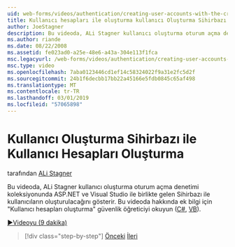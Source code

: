 ```yaml
---
uid: web-forms/videos/authentication/creating-user-accounts-with-the-create-user-wizard
title: Kullanıcı hesapları ile oluşturma kullanıcı Oluşturma Sihirbazı | Microsoft Docs
author: JoeStagner
description: Bu videoda, ALi Stagner kullanıcı oluşturma oturum açma denetimi koleksiyonunda ASP.NET ve Visual Studio ile birlikte gelen Sihirbazı ile kullanıcıların oluşturulacağını gösterir. F....
ms.author: riande
ms.date: 08/22/2008
ms.assetid: fe023ad0-a25e-48e6-a43a-304e113f1fca
msc.legacyurl: /web-forms/videos/authentication/creating-user-accounts-with-the-create-user-wizard
msc.type: video
ms.openlocfilehash: 7aba0123446cd1ef14c58324022f9a31e2fc5d2f
ms.sourcegitcommit: 24b1f6decbb17bb22a45166e5fdb0845c65af498
ms.translationtype: MT
ms.contentlocale: tr-TR
ms.lasthandoff: 03/01/2019
ms.locfileid: "57065898"
---
```

<a name="creating-user-accounts-with-the-create-user-wizard"></a>Kullanıcı Oluşturma Sihirbazı ile Kullanıcı Hesapları Oluşturma
====================
tarafından [ALi Stagner](https://github.com/JoeStagner)

Bu videoda, ALi Stagner kullanıcı oluşturma oturum açma denetimi koleksiyonunda ASP.NET ve Visual Studio ile birlikte gelen Sihirbazı ile kullanıcıların oluşturulacağını gösterir. Bu videoda hakkında ek bilgi için "Kullanıcı hesapları oluşturma" güvenlik öğreticiyi okuyun ([C#](../../overview/older-versions-security/membership/creating-user-accounts-cs.md), [VB](../../overview/older-versions-security/membership/creating-user-accounts-vb.md)).

[&#9654;Videoyu (9 dakika)](https://channel9.msdn.com/Blogs/ASP-NET-Site-Videos/creating-user-accounts-with-the-create-user-wizard)

> [!div class="step-by-step"]
> [Önceki](changing-membership-settings-in-the-default-membership-schema.md)
> [İleri](creating-user-accounts-programmatically.md)
